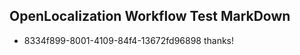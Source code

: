 ## OpenLocalization Workflow Test MarkDown

* 8334f899-8001-4109-84f4-13672fd96898 
thanks!



<!--HONumber=Jan16_HO3-->
